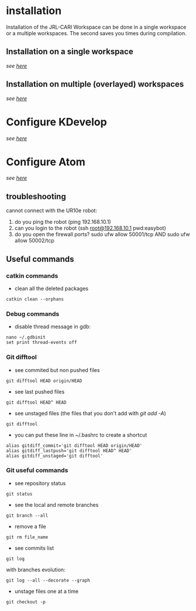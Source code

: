 # installation

Installation of the JRL-CARI Workspace can be done in a single workspace or a multiple workspaces.
The second saves you times during compilation.

## Installation on a single workspace
_see [here](installation_single_workspace.md)_


## Installation on multiple (overlayed) workspaces
_see [here](installation_multiple_workspace.md)_

# Configure KDevelop
_see [here](qtcreator.md)_

# Configure Atom
_see [here](atom.md)_

## troubleshooting

cannot connect with the UR10e robot:

1) do you ping the robot (ping 192.168.10.1)
2) can you login to the robot (ssh root@192.168.10.1  pwd:easybot)
3) do you open the firewall ports?  sudo ufw allow 50001/tcp  AND    sudo ufw allow 50002/tcp



## Useful commands

### catkin commands
* clean all the deleted packages
```
catkin clean --orphans
```



### Debug commands

* disable thread message in gdb:
```
nano ~/.gdbinit
set print thread-events off
```


### Git difftool

* see commited but non pushed files
```
git difftool HEAD origin/HEAD
```

* see last pushed files
```
git difftool HEAD^ HEAD
```

* see unstaged files (the files that you don't add with _git add -A_)
```
git difftool
```

* you can put these line in ~/.bashrc to create a shortcut
```
alias gitdiff_commit='git difftool HEAD origin/HEAD'
alias gitdiff_lastpush='git difftool HEAD^ HEAD'
alias gitdiff_unstaged='git difftool'

```
### Git useful commands

* see repository status
```
git status
```
* see the local and remote branches
```
git branch --all
```
* remove a file
```
git rm file_name
```
* see commits list
```
git log
```
with branches evolution:
```
git log --all --decorate --graph
```
* unstage files one at a time
```
git checkout -p
```
